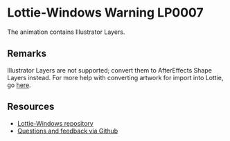 ﻿
[comment]: # (name:IllustratorLayers)
[comment]: # (text:Illustrator layers)

# Lottie-Windows Warning LP0007

<!-- description -->
The animation contains Illustrator Layers.

## Remarks

<!-- notes  -->
Illustrator Layers are not supported; convert them to AfterEffects Shape Layers instead. For more help with converting artwork for import into Lottie, go [here](http://airbnb.io/lottie/after-effects/artwork-to-lottie-walkthrough.html).

## Resources

* [Lottie-Windows repository](https://aka.ms/lottie)
* [Questions and feedback via Github](https://github.com/windows-toolkit/Lottie-Windows/issues)
